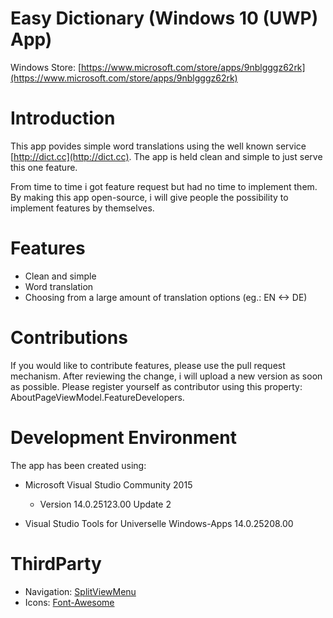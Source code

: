 # Easy Dictionary (Windows 10 (UWP) App)
Windows Store: [https://www.microsoft.com/store/apps/9nblgggz62rk](https://www.microsoft.com/store/apps/9nblgggz62rk)

# Introduction
This app povides simple word translations using the well known service [http://dict.cc](http://dict.cc).  The app is held clean and simple to just serve this one feature.

From time to time i got feature request but had no time to implement them. By making this app open-source, i will give people the possibility to implement features by themselves.

# Features
- Clean and simple
- Word translation
- Choosing from a large amount of translation options (eg.: EN <-> DE)

# Contributions
If you would like to contribute features, please use the pull request mechanism.  After reviewing the change, i will upload a new version as soon as possible.  Please register yourself as contributor using this property: AboutPageViewModel.FeatureDevelopers.

# Development Environment
The app has been created using:
- Microsoft Visual Studio Community 2015
  - Version 14.0.25123.00 Update 2

- Visual Studio Tools for Universelle Windows-Apps 14.0.25208.00

# ThirdParty
- Navigation: [SplitViewMenu](https://github.com/deanchalk/SplitViewMenuUWP/tree/master/SplitViewMenuUWP)
- Icons: [Font-Awesome](https://fortawesome.github.io/Font-Awesome/)
